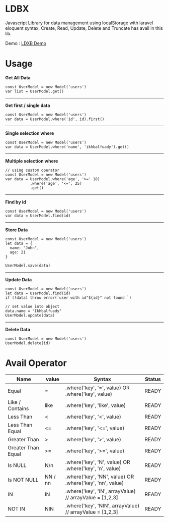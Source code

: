 # LDBX
Javascript Library for data management using localStorage with laravel eloquent syntax,
Create, Read, Update, Delete and Truncate has avail in this lib.

Demo : [LDXB Demo](https://ldbx.sopeus.com)

# Usage

**Get All Data**

```
const UserModel = new Model('users')
var list = UserModel.get()

```
___


**Get first / single data**

```
const UserModel = new Model('users')
var data = UserModel.where('id', id).first()

```
___

**Single selection where**

```
const UserModel = new Model('users')
var data = UserModel.where('name', 'ikhbalfuady').get()

```
___

**Multiple selection where**

```
// using custom operator
const UserModel = new Model('users')
var data = UserModel.where('age', '>=' 18)
           .where('age', '<=', 25)
           .get()

```
___

**Find by id**

```
const UserModel = new Model('users')
var data = UserModel.find(id)

```
___


**Store Data**

```
const UserModel = new Model('users')
let data = {
  name: "John",
  age: 21
}

UserModel.save(data)

```
___

**Update Data**

```
const UserModel = new Model('users')
let data = UserModel.find(id)
if (!data) throw error(`user with id"${id}" not found `)

// set value into object
data.name = "Ikhbalfuady"
UserModel.update(data)

```
___

**Delete Data**

```
const UserModel = new Model('users')
UserModel.delete(id)

```


# Avail Operator
| Name               | value   | Syntax                                                    | Status      |
|--------------------|---------|-----------------------------------------------------------|-------------|
| Equal              | =       | .where('key', '=', value) OR .where('key', value)         | READY       |
| Like / Contains    | like    | .where('key', 'like', value)                              | READY       |
| Less Than          | <       | .where('key', '<', value)                                 | READY       |
| Less Than Equal    | <=      | .where('key', '<=', value)                                | READY       |
| Greater Than       | >       | .where('key', '>', value)                                 | READY       |
| Greater Than Equal | >=      | .where('key', '>=', value)                                | READY       |
| Is NULL            | N/n     | .where('key', 'N', value) OR .where('key', 'n', value)    | READY       |
| Is NOT NULL        | NN / nn | .where('key', 'NN', value) OR .where('key', 'nn', value)  | READY       |
| IN                 | IN      | .where('key', 'IN', arrayValue)  // arrayValue =  [1,2,3] | READY       |
| NOT IN             | NIN     | .where('key', 'NIN', arrayValue)  // arrayValue =  [1,2,3]| READY       |
